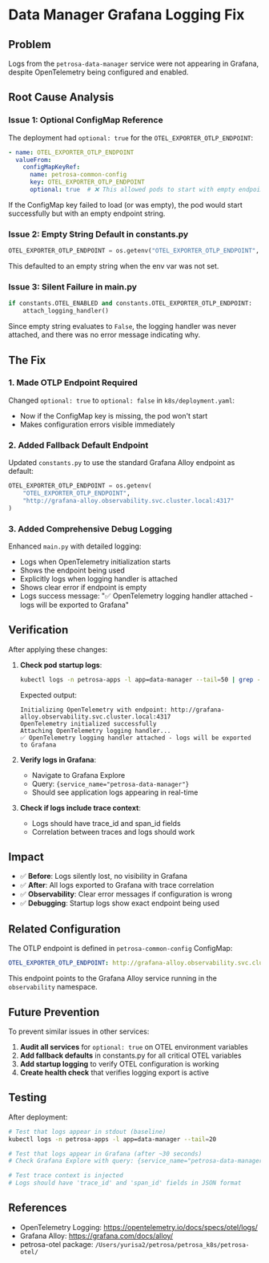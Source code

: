 # Data Manager Grafana Logging Fix

## Problem

Logs from the `petrosa-data-manager` service were not appearing in Grafana, despite OpenTelemetry being configured and enabled.

## Root Cause Analysis

### Issue 1: Optional ConfigMap Reference
The deployment had `optional: true` for the `OTEL_EXPORTER_OTLP_ENDPOINT`:

```yaml
- name: OTEL_EXPORTER_OTLP_ENDPOINT
  valueFrom:
    configMapKeyRef:
      name: petrosa-common-config
      key: OTEL_EXPORTER_OTLP_ENDPOINT
      optional: true  # ❌ This allowed pods to start with empty endpoint
```

If the ConfigMap key failed to load (or was empty), the pod would start successfully but with an empty endpoint string.

### Issue 2: Empty String Default in constants.py
```python
OTEL_EXPORTER_OTLP_ENDPOINT = os.getenv("OTEL_EXPORTER_OTLP_ENDPOINT", "")
```

This defaulted to an empty string when the env var was not set.

### Issue 3: Silent Failure in main.py
```python
if constants.OTEL_ENABLED and constants.OTEL_EXPORTER_OTLP_ENDPOINT:
    attach_logging_handler()
```

Since empty string evaluates to `False`, the logging handler was never attached, and there was no error message indicating why.

## The Fix

### 1. Made OTLP Endpoint Required
Changed `optional: true` to `optional: false` in `k8s/deployment.yaml`:
- Now if the ConfigMap key is missing, the pod won't start
- Makes configuration errors visible immediately

### 2. Added Fallback Default Endpoint
Updated `constants.py` to use the standard Grafana Alloy endpoint as default:
```python
OTEL_EXPORTER_OTLP_ENDPOINT = os.getenv(
    "OTEL_EXPORTER_OTLP_ENDPOINT",
    "http://grafana-alloy.observability.svc.cluster.local:4317"
)
```

### 3. Added Comprehensive Debug Logging
Enhanced `main.py` with detailed logging:
- Logs when OpenTelemetry initialization starts
- Shows the endpoint being used
- Explicitly logs when logging handler is attached
- Shows clear error if endpoint is empty
- Logs success message: "✅ OpenTelemetry logging handler attached - logs will be exported to Grafana"

## Verification

After applying these changes:

1. **Check pod startup logs**:
   ```bash
   kubectl logs -n petrosa-apps -l app=data-manager --tail=50 | grep -i otel
   ```
   
   Expected output:
   ```
   Initializing OpenTelemetry with endpoint: http://grafana-alloy.observability.svc.cluster.local:4317
   OpenTelemetry initialized successfully
   Attaching OpenTelemetry logging handler...
   ✅ OpenTelemetry logging handler attached - logs will be exported to Grafana
   ```

2. **Verify logs in Grafana**:
   - Navigate to Grafana Explore
   - Query: `{service_name="petrosa-data-manager"}`
   - Should see application logs appearing in real-time

3. **Check if logs include trace context**:
   - Logs should have trace_id and span_id fields
   - Correlation between traces and logs should work

## Impact

- ✅ **Before**: Logs silently lost, no visibility in Grafana
- ✅ **After**: All logs exported to Grafana with trace correlation
- ✅ **Observability**: Clear error messages if configuration is wrong
- ✅ **Debugging**: Startup logs show exact endpoint being used

## Related Configuration

The OTLP endpoint is defined in `petrosa-common-config` ConfigMap:
```yaml
OTEL_EXPORTER_OTLP_ENDPOINT: http://grafana-alloy.observability.svc.cluster.local:4317
```

This endpoint points to the Grafana Alloy service running in the `observability` namespace.

## Future Prevention

To prevent similar issues in other services:

1. **Audit all services** for `optional: true` on OTEL environment variables
2. **Add fallback defaults** in constants.py for all critical OTEL variables
3. **Add startup logging** to verify OTEL configuration is working
4. **Create health check** that verifies logging export is active

## Testing

After deployment:
```bash
# Test that logs appear in stdout (baseline)
kubectl logs -n petrosa-apps -l app=data-manager --tail=20

# Test that logs appear in Grafana (after ~30 seconds)
# Check Grafana Explore with query: {service_name="petrosa-data-manager"}

# Test trace context is injected
# Logs should have 'trace_id' and 'span_id' fields in JSON format
```

## References

- OpenTelemetry Logging: https://opentelemetry.io/docs/specs/otel/logs/
- Grafana Alloy: https://grafana.com/docs/alloy/
- petrosa-otel package: `/Users/yurisa2/petrosa/petrosa_k8s/petrosa-otel/`


